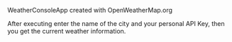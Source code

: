WeatherConsoleApp created with OpenWeatherMap.org

After executing enter the name of the city and your personal API Key, then you get the current weather information.

